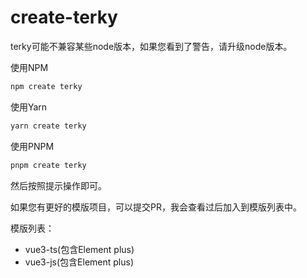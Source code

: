 # create-terky

terky可能不兼容某些node版本，如果您看到了警告，请升级node版本。

使用NPM
```bash
npm create terky
```
使用Yarn
```bash
yarn create terky
```
使用PNPM
```bash
pnpm create terky
```

然后按照提示操作即可。

如果您有更好的模版项目，可以提交PR，我会查看过后加入到模版列表中。

模版列表：
- vue3-ts(包含Element plus)
- vue3-js(包含Element plus)
